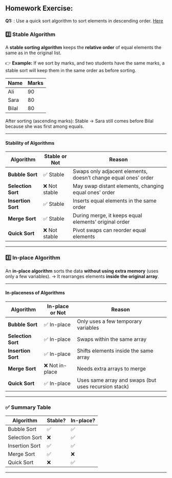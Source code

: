 ## Homework Exercise: 
**Q1:** :  Use a quick sort algorithm to sort elements in descending order. [Here](https://github.com/ArhanBytes/Rohit-Negi-CPP-DSA-Course/blob/main/Lectures/Lecture_060/Homework/sort_in_desc.cpp)


### **2️⃣ Stable Algorithm**

A **stable sorting algorithm** keeps the **relative order** of equal elements the same as in the original list.

👉 **Example:**
If we sort by marks, and two students have the same marks, a stable sort will keep them in the same order as before sorting.

| Name  | Marks |
| ----- | ----- |
| Ali   | 90    |
| Sara  | 80    |
| Bilal | 80    |

After sorting (ascending marks):
Stable → Sara still comes before Bilal because she was first among equals.

---

#### **Stability of Algorithms**

| Algorithm          | Stable or Not | Reason                                                         |
| ------------------ | ------------- | -------------------------------------------------------------- |
| **Bubble Sort**    | ✅ Stable      | Swaps only adjacent elements, doesn’t change equal ones’ order |
| **Selection Sort** | ❌ Not stable  | May swap distant elements, changing equal ones’ order          |
| **Insertion Sort** | ✅ Stable      | Inserts equal elements in the same order                       |
| **Merge Sort**     | ✅ Stable      | During merge, it keeps equal elements’ original order          |
| **Quick Sort**     | ❌ Not stable  | Pivot swaps can reorder equal elements                         |

---

### **3️⃣ In-place Algorithm**

An **in-place algorithm** sorts the data **without using extra memory** (uses only a few variables).
→ It rearranges elements **inside the original array**.

---

#### **In-placeness of Algorithms**

| Algorithm          | In-place or Not | Reason                                               |
| ------------------ | --------------- | ---------------------------------------------------- |
| **Bubble Sort**    | ✅ In-place      | Only uses a few temporary variables                  |
| **Selection Sort** | ✅ In-place      | Swaps within the same array                          |
| **Insertion Sort** | ✅ In-place      | Shifts elements inside the same array                |
| **Merge Sort**     | ❌ Not in-place  | Needs extra arrays to merge                          |
| **Quick Sort**     | ✅ In-place      | Uses same array and swaps (but uses recursion stack) |

---

### ✅ **Summary Table**

| Algorithm      | Stable? | In-place? |
| -------------- | ------- | --------- |
| Bubble Sort    | ✅       | ✅         |
| Selection Sort | ❌       | ✅         |
| Insertion Sort | ✅       | ✅         |
| Merge Sort     | ✅       | ❌         |
| Quick Sort     | ❌       | ✅         |

---
